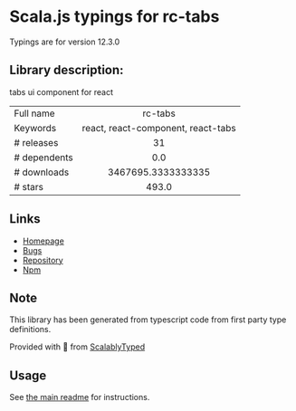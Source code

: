 
# Scala.js typings for rc-tabs

Typings are for version 12.3.0

## Library description:
tabs ui component for react

|                    |                 |
| ------------------ | :-------------: |
| Full name          | rc-tabs |
| Keywords           | react, react-component, react-tabs |
| # releases         | 31 |
| # dependents       | 0.0 |
| # downloads        | 3467695.3333333335 |
| # stars            | 493.0 |

## Links
- [Homepage](http://github.com/react-component/tabs)
- [Bugs](http://github.com/react-component/tabs/issues)
- [Repository](https://github.com/react-component/tabs)
- [Npm](https://www.npmjs.com/package/rc-tabs)
    


## Note
This library has been generated from typescript code from first party type definitions.

Provided with :purple_heart: from [ScalablyTyped](https://github.com/oyvindberg/ScalablyTyped)

## Usage
See [the main readme](../../readme.md) for instructions.


